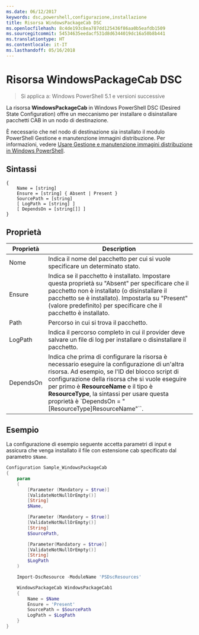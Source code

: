 ```yaml
---
ms.date: 06/12/2017
keywords: dsc,powershell,configurazione,installazione
title: Risorsa WindowsPackageCab DSC
ms.openlocfilehash: 8c4de193c8ea787dd125436f86aa0b5eafdb1509
ms.sourcegitcommit: 54534635eedacf531d8d6344019dc16a50b8b441
ms.translationtype: HT
ms.contentlocale: it-IT
ms.lasthandoff: 05/16/2018
---
```

# <a name="dsc-windowspackagecab-resource"></a>Risorsa WindowsPackageCab DSC

> Si applica a: Windows PowerShell 5.1 e versioni successive

La risorsa **WindowsPackageCab** in Windows PowerShell DSC (Desired State Configuration) offre un meccanismo per installare o disinstallare pacchetti CAB in un nodo di destinazione.

È necessario che nel nodo di destinazione sia installato il modulo PowerShell Gestione e manutenzione immagini distribuzione. Per informazioni, vedere [Usare Gestione e manutenzione immagini distribuzione in Windows PowerShell](https://msdn.microsoft.com/en-us/windows/hardware/commercialize/manufacture/desktop/use-dism-in-windows-powershell-s14).


## <a name="syntax"></a>Sintassi

```
{
    Name = [string]
    Ensure = [string] { Absent | Present }
    SourcePath = [string]
    [ LogPath = [string] ]
    [ DependsOn = [string[]] ]
}
```

## <a name="properties"></a>Proprietà

|  Proprietà  |  Description   |
|---|---|
| Nome| Indica il nome del pacchetto per cui si vuole specificare un determinato stato.|
| Ensure| Indica se il pacchetto è installato. Impostare questa proprietà su "Absent" per specificare che il pacchetto non è installato (o disinstallare il pacchetto se è installato). Impostarla su "Present" (valore predefinito) per specificare che il pacchetto è installato.|
| Path| Percorso in cui si trova il pacchetto.|
| LogPath| Indica il percorso completo in cui il provider deve salvare un file di log per installare o disinstallare il pacchetto.|
| DependsOn | Indica che prima di configurare la risorsa è necessario eseguire la configurazione di un'altra risorsa. Ad esempio, se l'ID del blocco script di configurazione della risorsa che si vuole eseguire per primo è **ResourceName** e il tipo è **ResourceType**, la sintassi per usare questa proprietà è `DependsOn = "[ResourceType]ResourceName"``.|

## <a name="example"></a>Esempio

La configurazione di esempio seguente accetta parametri di input e assicura che venga installato il file con estensione cab specificato dal parametro `$Name`.

```powershell
Configuration Sample_WindowsPackageCab
{
    param
    (
        [Parameter (Mandatory = $true)]
        [ValidateNotNullOrEmpty()]
        [String]
        $Name,

        [Parameter (Mandatory = $true)]
        [ValidateNotNullOrEmpty()]
        [String]
        $SourcePath,

        [Parameter(Mandatory = $true)]
        [ValidateNotNullOrEmpty()]
        [String]
        $LogPath
    )

    Import-DscResource -ModuleName 'PSDscResources'

    WindowsPackageCab WindowsPackageCab1
    {
        Name = $Name
        Ensure = 'Present'
        SourcePath = $SourcePath
        LogPath = $LogPath
    }
}
```